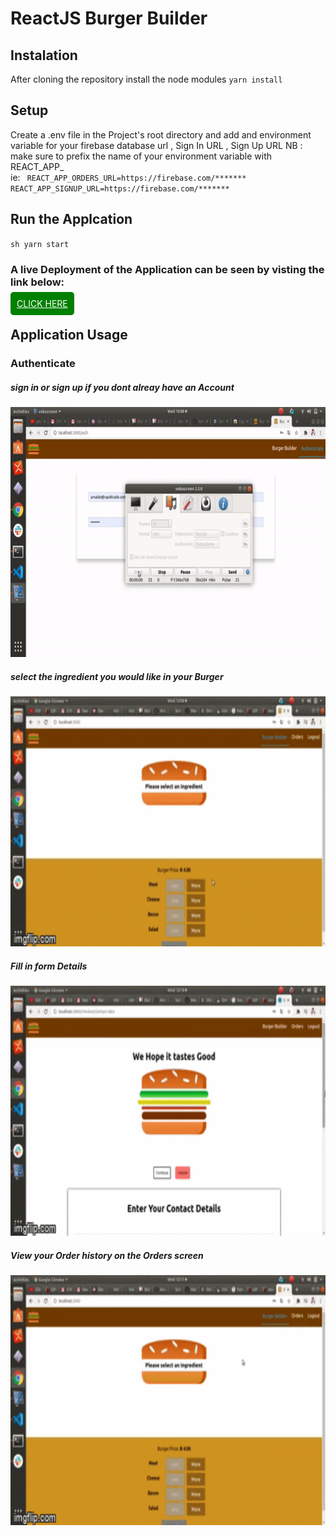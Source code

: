 # ReactJS Burger Builder

## Instalation 
After cloning the repository install the node modules
    `` yarn install `` 
## Setup 
Create a .env file in the Project's root directory and add and environment variable for your firebase database url , Sign In URL , Sign Up URL
NB : make sure to prefix the name of your environment variable with REACT_APP_<url-name>  
ie:
`` REACT_APP_ORDERS_URL=https://firebase.com/*******``
`` REACT_APP_SIGNUP_URL=https://firebase.com/*******``
## Run the Applcation
``sh yarn start ``

### A live Deployment of the Application can be seen by visting the link below:
<a href="https://react-burger-bead9.firebaseapp.com/"  style="padding: 10px ; background-color:green ;width:50px; height:15px;border-radius:5px; color:white;"/>CLICK HERE</a>

## Application Usage 
### Authenticate 
##### sign in or sign up if you dont alreay have an Account
<img src="images/authentication.gif" height="400px" >

##### select the ingredient you would like in your Burger
<img src="images/ingredients.gif" height="400px">

##### Fill in form Details
<img src="images/form.gif" height="400px">


##### View your Order history on the Orders screen
<img src="images/orders.gif" height="400px">
